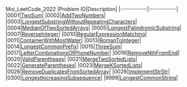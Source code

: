 Moi_LeetCode_2022
|Problem ID|Description|
|:----------:|:-----------|
|0001|[TwoSum](Problem0001_TwoSum.java)|
|0002|[AddTwoNumbers](Problem0002_AddTwoNumbers.java)|
|0003|[LongestSubstringWithoutRepeatingCharacters](Problem0003_LongestSubstringWithoutRepeatingCharacters.java)|
|0004|[MedianOfTwoSortedArrays](Problem0004_MedianOfTwoSortedArrays.java)|
|0005|[LongestPalindromicSubstring](Problem0005_LongestPalindromicSubstring.java)|
|0007|[ReverseInteger](Problem0007_ReverseInteger.java)|
|0010|[RegularExpressionMatching](Problem0010_RegularExpressionMatching.java)|
|0011|[ContainerWithMostWater](Problem0011_ContainerWithMostWater.java)|
|0013|[RomanToInteger](Problem0013_RomanToInteger.java)|
|0014|[LongestCommonPrefix](Problem0014_LongestCommonPrefix.java)|
|0015|[ThreeSum](Problem0015_ThreeSum.java)|
|0017|[LetterCombinationsOfPhoneNumber](Problem0017_LetterCombinationsOfPhoneNumber.java)|
|0019|[RemoveNthFromEnd](Problem0019_RemoveNthFromEnd.java)|
|0020|[ValidParentheses](Problem0020_ValidParentheses.java)|
|0021|[MergeTwoSortedLists](Problem0021_MergeTwoSortedLists.java)|
|0022|[GenerateParentheses](Problem0022_GenerateParentheses.java)|
|0023|[MergeKSortedLists](Problem0023_MergeKSortedLists.java)|
|0026|[RemoveDuplicatesFromSortedArray](Problem0026_RemoveDuplicatesFromSortedArray.java)|
|0028|[ImplementStrStr](Problem0028_ImplementStrStr.java)|
|0300|[LongestIncreasingSubsequence](Problem0300_LongestIncreasingSubsequence.java)|
|9999|[LongestCommonString](Problem9999_LongestCommonString.java)|
